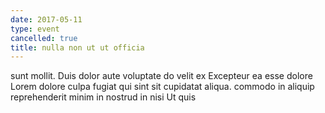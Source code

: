 ```yaml
---
date: 2017-05-11
type: event
cancelled: true
title: nulla non ut ut officia
---
```

sunt mollit. Duis dolor aute voluptate do velit ex Excepteur ea esse dolore Lorem dolore culpa fugiat qui sint sit cupidatat aliqua. commodo in aliquip reprehenderit minim in nostrud in nisi Ut quis